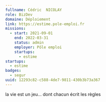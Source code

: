 ```yaml
---
fullname: Cédric  NICOLAY
role: BizDev
domaine: Déploiement
link: https://estime.pole-emploi.fr
missions:
  - start: 2021-09-01
    end: 2022-03-31
    status: admin
    employer: Pôle emploi
    startups:
      - estime
startups:
  - estime
badges:
  - segur
uuid: 12293c82-c588-4de7-9811-430b3b73a367
---
```

la vie est un jeu... dont chacun écrit les règles